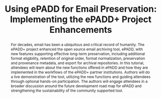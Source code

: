 ---
abstract: For decades, email has been a ubiquitous and critical record of humanity.
  The ePADD+ project enhanced the open source email archiving tool, ePADD, with new
  features supporting effective long-term preservation, including additional format
  eligibility, retention of original order, format normalization, preservation and
  provenance metadata, and export for archival repositories. In this tutorial, attendees
  will learn about the new functions offered in ePADD and how they are implemented
  in the workflows of the ePADD+ partner institutions. Authors will do a live demonstration
  of the tool, utilizing the new functions and guiding attendees through optional
  hands-on participation. The authors will engage attendees in a broader discussion
  around the future development road map for ePADD and strengthening the sustainability
  of the community supported tool.
creators:
- Patterson, Tricia
date: null
document_url: https://az659834.vo.msecnd.net/eventsairwesteuprod/production-inconference-public/3f3e4df30e2346c7ae41b36c81733d8a
grand_parent: iPRES
institutions:
- Harvard University
keywords:
- email
- preservation
- open-source
- collaboration
- sustainability
landing_page_url: null
language: eng
layout: publication
license: CC-BY 4.0 International
notes_url: null
parent: iPRES 2022
presentation_url: null
publication_type: unknown
size: null
source_name: iPRES
title: 'Using ePADD for Email Preservation: Implementing the ePADD+ Project Enhancements'
year: 2022
---